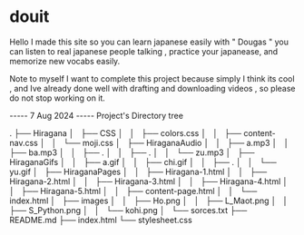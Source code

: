 # douit

Hello 
I made this site so you can learn japanese easily 
with " Dougas " you can listen to real japanese people talking , practice your japanease, and memorize new vocabs easily.

Note to myself 
I want to complete this project because simply I think its cool , and Ive already done well with drafting and downloading videos , so please do not stop working on it. 

----- 7 Aug 2024 -----
Project's Directory tree

.
├── Hiragana
│   ├── CSS
│   │   ├── colors.css
│   │   ├── content-nav.css
│   │   └── moji.css
│   ├── HiraganaAudio
│   │   ├── a.mp3
│   │   ├── ba.mp3
│   │   ├── .
│   │   ├── .
│   │   └── zu.mp3
│   ├── HiraganaGifs
│   │   ├── a.gif
│   │   ├── chi.gif
│   │   ├── .
│   │   └── yu.gif
│   ├── HiraganaPages
│   │   ├── Hiragana-1.html
│   │   ├── Hiragana-2.html
│   │   ├── Hiragana-3.html
│   │   ├── Hiragana-4.html
│   │   ├── Hiragana-5.html
│   │   ├── content-page.html
│   │   └── index.html
│   ├── images
│   │   ├── Ho.png
│   │   ├── L_Maot.png
│   │   ├── S_Python.png
│   │   └── kohi.png
│   └── sorces.txt
├── README.md
├── index.html
└── stylesheet.css